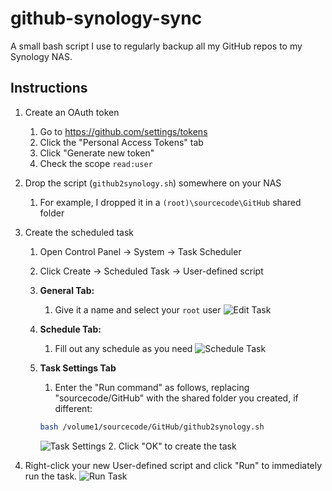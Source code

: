 
# github-synology-sync

A small bash script I use to regularly backup all my GitHub repos to my Synology NAS.

## Instructions

 1. Create an OAuth token
	 1. Go to https://github.com/settings/tokens
	 3. Click the "Personal Access Tokens" tab
	 4. Click "Generate new token"
	 5. Check the scope `read:user`
 2. Drop the script (`github2synology.sh`) somewhere on your NAS
	 1. For example, I dropped it in a `(root)\sourcecode\GitHub` shared folder
 3. Create the scheduled task
	 1. Open Control Panel -> System -> Task Scheduler
	 2. Click Create -> Scheduled Task -> User-defined script
	 3. **General Tab:**
		 1. Give it a name and select your `root` user
		 ![Edit Task](https://www.files.torrobinson.com/captures/2020_08_13_204548_mstsc.png)
	 4. **Schedule Tab:**
		 1. Fill out any schedule as you need
		 ![Schedule Task](https://www.files.torrobinson.com/captures/2020_08_13_204722_mstsc.png)
	 5. **Task Settings Tab**
		 1.  Enter the "Run command" as follows, replacing "sourcecode/GitHub" with the shared folder you created, if different:
		```bash
		bash /volume1/sourcecode/GitHub/github2synology.sh
		``` 
			
		
		![Task Settings](https://www.files.torrobinson.com/captures/2020_08_13_204736_mstsc.png)
		 2. Click "OK" to create the task
		 
 4. Right-click your new User-defined script and click "Run" to immediately run the task.
 ![Run Task](https://www.files.torrobinson.com/captures/2020_08_13_204952_mstsc.png)

